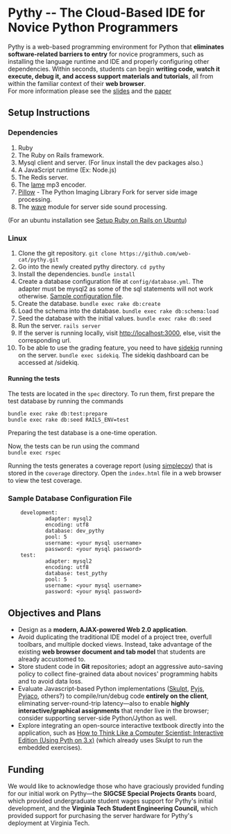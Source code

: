 Pythy -- The Cloud-Based IDE for Novice Python Programmers
==========================================================

Pythy is a web-based programming environment for Python that
**eliminates software-related barriers to entry** for
novice programmers, such as installing the language runtime and IDE
and properly configuring other dependencies. Within seconds, students can
begin **writing code, watch it execute, debug it, and access support materials and tutorials**,
all from within the familiar context of their **web browser**.  
For more information please see the [slides](http://sofia.cs.vt.edu/cta-mediacomp/presentation.pdf) and the [paper](http://dl.acm.org/citation.cfm?id=2538977)

Setup Instructions
------------------
### Dependencies

1. Ruby
2. The Ruby on Rails framework. 
3. Mysql client and server. (For linux install the dev packages also.)
4. A JavaScript runtime (Ex: Node.js)
5. The Redis server.
6. The [lame](http://lame.sourceforge.net/) mp3 encoder.
7. [Pillow](https://pypi.python.org/pypi/Pillow) - The Python Imaging Library Fork for server side image processing.
8. The [wave](https://docs.python.org/2/library/wave.html) module for server side sound processing.

(For an ubuntu installation see [Setup Ruby on Rails on Ubuntu](https://gorails.com/setup/ubuntu/14.04))

### Linux
1.  Clone the git repository. `git clone https://github.com/web-cat/pythy.git`
2.  Go into the newly created pythy directory. `cd pythy`
3.  Install the dependencies. `bundle install`
4.  Create a database configuration file at `config/database.yml`. 
    The adapter must be mysql2 as some of the sql statements will not work
    otherwise. [Sample configuration file](#sample-database-configuration-file).
5.  Create the database. `bundle exec rake db:create`
6.  Load the schema into the database. `bundle exec rake db:schema:load`
7.  Seed the database with the initial values. `bundle exec rake db:seed`
8.  Run the server. `rails server`
9.  If the server is running locally, visit [http://localhost:3000](http://localhost:3000), else, visit the corresponding url.
10. To be able to use the grading feature, you need to have
[sidekiq](https://github.com/mperham/sidekiq) running on the server.
`bundle exec sidekiq`. The sidekiq dashboard can be accessed at /sidekiq. 

#### Running the tests
The tests are located in the `spec` directory. To run them, first prepare the
test database by running the commands
```
bundle exec rake db:test:prepare
bundle exec rake db:seed RAILS_ENV=test
```

Preparing the test database is a one-time operation.  

Now, the tests can be run using the command  
`bundle exec rspec`

Running the tests generates a coverage report 
(using [simplecov](https://github.com/colszowka/simplecov))
that is stored in the `coverage` directory.
Open the `index.html` file in a web browser to view the test coverage.
 
### Sample Database Configuration File


```
	development:
    		adapter: mysql2
    		encoding: utf8
    		database: dev_pythy
    		pool: 5
    		username: <your mysql username>
    		password: <your mysql password>
	test:
    		adapter: mysql2
    		encoding: utf8
    		database: test_pythy
    		pool: 5
    		username: <your mysql username>
    		password: <your mysql password>
```

Objectives and Plans
--------------------

+   Design as a **modern, AJAX-powered Web 2.0 application**.
+   Avoid duplicating the traditional IDE model of a project tree,
    overfull toolbars, and multiple docked views. Instead, take advantage
    of the existing **web browser document and tab model**
    that students are already accustomed to.
+   Store student code in **Git** repositories; adopt an
    aggressive auto-saving policy to collect fine-grained data about
    novices' programming habits and to avoid data loss.
+   Evaluate Javascript-based Python implementations
    (<a href="http://www.skulpt.org">Skulpt</a>,
    <a href="http://pyjs.org">Pyjs</a>,
    <a href="http://pyjaco.org/about">Pyjaco</a>, others?) to
    compile/run/debug code **entirely on the client**,
    eliminating server-round-trip latency&mdash;also to enable
    **highly interactive/graphical assignments** that
    render live in the browser; consider supporting server-side
    Python/Jython as well.
+   Explore integrating an open-source interactive textbook directly
    into the application, such as
    <a href="http://interactivepython.org/courselib/static/thinkcspy/index.html">How to Think Like a Computer Scientist: Interactive Edition (Using Pyth
on 3.x)</a>
    (which already uses Skulpt to run the embedded exercises).


Funding
-------

We would like to acknowledge those who have graciously provided funding for
our initial work on Pythy&mdash;the **SIGCSE Special Projects Grants**
board, which provided undergraduate student wages support for Pythy's
initial development, and the **Virginia Tech Student Engineering Council,**
which provided support for purchasing the server hardware for Pythy's
deployment at Virginia Tech.
